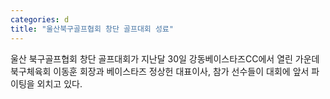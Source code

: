 ```yaml
---
categories: d
title: "울산북구골프협회 창단 골프대회 성료"
---
```

울산 북구골프협회 창단 골프대회가 지난달 30일 강동베이스타즈CC에서 열린 가운데 북구체육회 이동훈 회장과 베이스타즈 정상헌 대표이사, 참가 선수들이 대회에 앞서 파이팅을 외치고 있다.